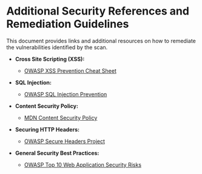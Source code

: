 # Additional Security References and Remediation Guidelines

This document provides links and additional resources on how to remediate the vulnerabilities identified by the scan.

- **Cross Site Scripting (XSS):**  
  - [OWASP XSS Prevention Cheat Sheet](https://owasp.org/www-community/attacks/xss/)
  
- **SQL Injection:**  
  - [OWASP SQL Injection Prevention](https://cheatsheetseries.owasp.org/cheatsheets/SQL_Injection_Prevention_Cheat_Sheet.html)
  
- **Content Security Policy:**  
  - [MDN Content Security Policy](https://developer.mozilla.org/en-US/docs/Web/Security/CSP/Introducing_Content_Security_Policy)
  
- **Securing HTTP Headers:**  
  - [OWASP Secure Headers Project](https://owasp.org/www-project-secure-headers/)
  
- **General Security Best Practices:**  
  - [OWASP Top 10 Web Application Security Risks](https://owasp.org/www-project-top-ten/)